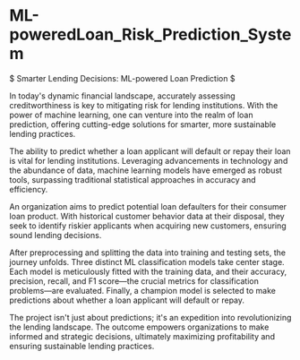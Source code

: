 # ML-poweredLoan_Risk_Prediction_System
$ Smarter Lending Decisions: ML-powered Loan Prediction $

In today's dynamic financial landscape, accurately assessing creditworthiness is key to mitigating risk for lending institutions. With the power of machine learning, one can venture into the realm of loan prediction, offering cutting-edge solutions for smarter, more sustainable lending practices.

The ability to predict whether a loan applicant will default or repay their loan is vital for lending institutions. Leveraging advancements in technology and the abundance of data, machine learning models have emerged as robust tools, surpassing traditional statistical approaches in accuracy and efficiency.

An organization aims to predict potential loan defaulters for their consumer loan product. With historical customer behavior data at their disposal, they seek to identify riskier applicants when acquiring new customers, ensuring sound lending decisions.

After preprocessing and splitting the data into training and testing sets, the journey unfolds. Three distinct ML classification models take center stage. Each model is meticulously fitted with the training data, and their accuracy, precision, recall, and F1 score—the crucial metrics for classification problems—are evaluated. Finally, a champion model is selected to make predictions about whether a loan applicant will default or repay.

The project isn't just about predictions; it's an expedition into revolutionizing the lending landscape. The outcome empowers organizations to make informed and strategic decisions, ultimately maximizing profitability and ensuring sustainable lending practices.
